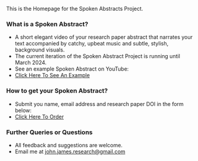
This is the Homepage for the Spoken Abstracts Project.

### What is a Spoken Abstract?
+ A short elegant video of your research paper abstract that narrates your text accompanied by catchy, upbeat music and subtle, stylish, background visuals.
+ The current iteration of the Spoken Abstract Project is running until March 2024.
+ See an example Spoken Abstract on YouTube:  
+ [Click Here To See An Example](TBC)

### How to get your Spoken Abstract?
+ Submit you name, email address and research paper DOI in the form below:  
+ [Click Here To Order](https://forms.gle/g5er3GAKAdrHHaqNA)

### Further Queries or Questions
+ All feedback and suggestions are welcome.
+ Email me at john.james.research@gmail.com
